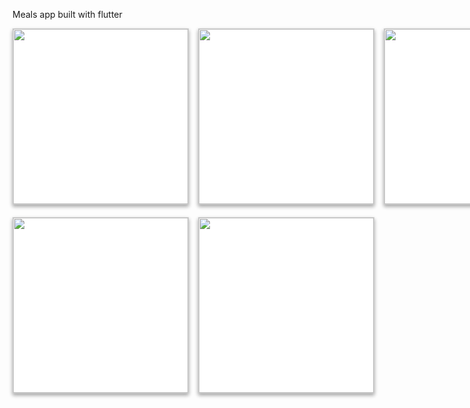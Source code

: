 Meals app built with flutter

<style rel="stylesheet">
    img{
            box-sizing: initial;
    background-color: #fff;
    border: 1px solid #cecece;
    margin-right: 15px;
    margin-bottom:20px;
    box-shadow: 0 3px 6px rgba(0,0,0,0.16), 0 3px 6px rgba(0,0,0,0.23);
    }
</style>

<div>
<div style="display:flex;">
<img  width=280 src="https://raw.githubusercontent.com/harel2021/Flutter-Meals-App/master/assets/images/1.png">
<img  width=280 src="https://raw.githubusercontent.com/harel2021/Flutter-Meals-App/master/assets/images/2.png">
<img  width=280 src="https://raw.githubusercontent.com/harel2021/Flutter-Meals-App/master/assets/images/3.png">
</div>
<div style="display:flex;">
<img   width=280 src="https://raw.githubusercontent.com/harel2021/Flutter-Meals-App/master/assets/images/4.png">
<img width=280 src="https://raw.githubusercontent.com/harel2021/Flutter-Meals-App/master/assets/images/5.png">
</div>
</div>
